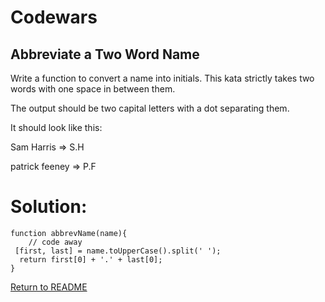 # Codewars

## Abbreviate a Two Word Name

Write a function to convert a name into initials. This kata strictly takes two words with one space in between them.

The output should be two capital letters with a dot separating them.

It should look like this:

Sam Harris => S.H

patrick feeney => P.F

# Solution:
```
function abbrevName(name){
    // code away
 [first, last] = name.toUpperCase().split(' ');
  return first[0] + '.' + last[0];
}
```
[Return to README](./README.md)
